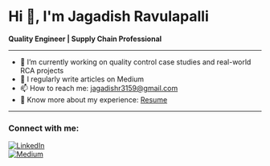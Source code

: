 # Hi 👋, I'm Jagadish Ravulapalli  
**Quality Engineer | Supply Chain Professional**

---

- 🔭 I’m currently working on quality control case studies and real-world RCA projects  
- 📝 I regularly write articles on Medium 
- 📫 How to reach me: jagadishr3159@gmail.com  
- 📄 Know more about my experience: [Resume](https://github.com/jagadishr3105)  

---

### Connect with me:

[![LinkedIn](https://img.shields.io/badge/LinkedIn-blue?style=for-the-badge&logo=linkedin&logoColor=white)](https://www.linkedin.com/in/jagadish-ravulapalli/)  
[![Medium](https://img.shields.io/badge/Medium-12100E?style=for-the-badge&logo=medium&logoColor=white)](https://medium.com/@jagadishr2022)
